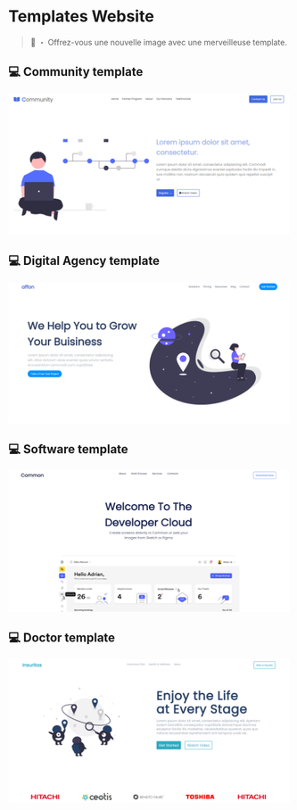 # Templates Website

> 🦔 ・ Offrez-vous une nouvelle image avec une merveilleuse template. 

## 💻 Community template
![Alt](Screens/community_image.png)

## 💻 Digital Agency template
![Alt](Screens/digital_image.png)

## 💻 Software template
![Alt](Screens/software_image.png)

## 💻 Doctor template
![Alt](Screens/doctor_screen.png)
